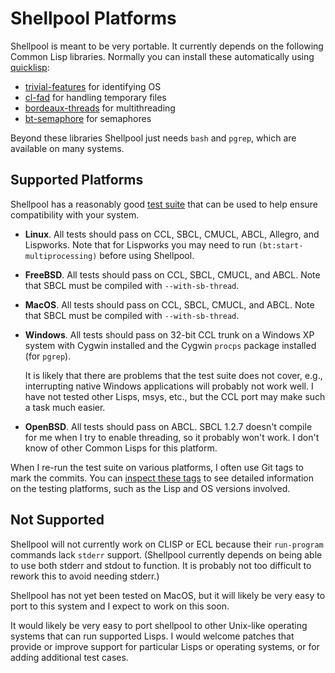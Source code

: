 Shellpool Platforms
===================

Shellpool is meant to be very portable.  It currently depends on the following
Common Lisp libraries.  Normally you can install these automatically using
[quicklisp](http://www.quicklisp.org):

  - [trivial-features](http://www.cliki.net/trivial-features) for identifying OS
  - [cl-fad](http://weitz.de/cl-fad/) for handling temporary files
  - [bordeaux-threads](http://common-lisp.net/project/bordeaux-threads/) for multithreading
  - [bt-semaphore](https://github.com/rmoritz/bt-semaphore) for semaphores

Beyond these libraries Shellpool just needs `bash` and `pgrep`, which are
available on many systems.


## Supported Platforms

Shellpool has a reasonably good [test suite](test/) that can be used to help
ensure compatibility with your system.

 - **Linux**.  All tests should pass on CCL, SBCL, CMUCL, ABCL, Allegro, and
   Lispworks.  Note that for Lispworks you may need to run
   `(bt:start-multiprocessing)` before using Shellpool.

 - **FreeBSD**.  All tests should pass on CCL, SBCL, CMUCL, and ABCL.  Note
   that SBCL must be compiled with `--with-sb-thread`.

 - **MacOS**.  All tests should pass on CCL, SBCL, CMUCL, and ABCL.  Note
   that SBCL must be compiled with `--with-sb-thread`.

 - **Windows**.  All tests should pass on 32-bit CCL trunk on a Windows XP
   system with Cygwin installed and the Cygwin `procps` package installed (for
   `pgrep`).

   It is likely that there are problems that the test suite does not cover,
   e.g., interrupting native Windows applications will probably not work well.
   I have not tested other Lisps, msys, etc., but the CCL port may make such a
   task much easier.

 - **OpenBSD**.  All tests should pass on ABCL.  SBCL 1.2.7 doesn't compile for
   me when I try to enable threading, so it probably won't work.  I don't know
   of other Common Lisps for this platform.

When I re-run the test suite on various platforms, I often use Git tags to mark
the commits.  You can [inspect these
tags](https://github.com/jaredcdavis/shellpool/tags) to see detailed
information on the testing platforms, such as the Lisp and OS versions
involved.


## Not Supported

Shellpool will not currently work on CLISP or ECL because their `run-program`
commands lack `stderr` support.  (Shellpool currently depends on being able to
use both stderr and stdout to function.  It is probably not too difficult to
rework this to avoid needing stderr.)

Shellpool has not yet been tested on MacOS, but it will likely be very easy to
port to this system and I expect to work on this soon.

It would likely be very easy to port shellpool to other Unix-like operating
systems that can run supported Lisps.  I would welcome patches that provide or
improve support for particular Lisps or operating systems, or for adding
additional test cases.

